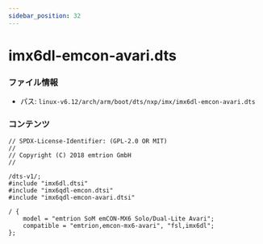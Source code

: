 ```yaml
---
sidebar_position: 32
---
```

# imx6dl-emcon-avari.dts

### ファイル情報

- パス: `linux-v6.12/arch/arm/boot/dts/nxp/imx/imx6dl-emcon-avari.dts`

### コンテンツ

```dts
// SPDX-License-Identifier: (GPL-2.0 OR MIT)
//
// Copyright (C) 2018 emtrion GmbH
//

/dts-v1/;
#include "imx6dl.dtsi"
#include "imx6qdl-emcon.dtsi"
#include "imx6qdl-emcon-avari.dtsi"

/ {
	model = "emtrion SoM emCON-MX6 Solo/Dual-Lite Avari";
	compatible = "emtrion,emcon-mx6-avari", "fsl,imx6dl";
};

```
